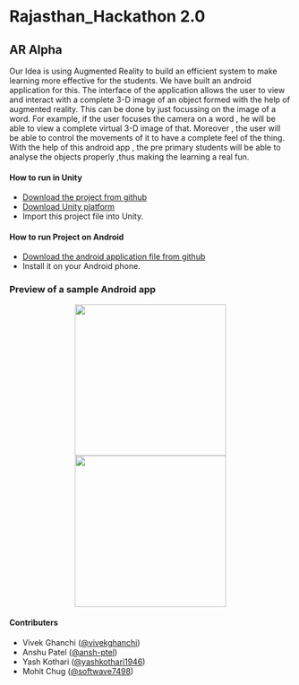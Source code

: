 # Rajasthan_Hackathon 2.0

## AR Alpha

<p>Our Idea is using Augmented Reality to build an efficient system to make learning more effective for the students. We have built an android application for this. The interface of the application allows the user to view and interact with  a complete 3-D image of an object formed with the help of augmented reality. This can be done by just focussing on the image of a word.
For example, if the user focuses the camera on a word , he will be able to view a complete virtual 3-D image of that. Moreover , the user will be able to control the movements of it to have a complete feel of the thing. 
With the help of this android app , the pre primary students will be able to analyse the objects properly ,thus making the learning a real fun.</p>
 
#### How to run in Unity
 * [Download the project from github](https://github.com/ansh-ptel/Rajasthan_Hackathon)
 * [Download Unity platform](https://unity3d.com/get-unity/download)
 * Import this project file into Unity. 
 
#### How to run Project on Android
* [Download the android application file from github](https://github.com/ansh-ptel/Rajasthan_Hackathon/tree/master/Apk)
* Install it on your Android phone.

### Preview of a sample Android app

<p align="center">
<img src="ScreenShot/marker.jpg" height = "270" width="270"> <img src="ScreenShot/marker1.jpg" height = "270" width="270"> 
</p> 


#### Contributers

- Vivek Ghanchi ([@vivekghanchi](https://github.com/vivekghanchi))
- Anshu Patel  ([@ansh-ptel](https://github.com/ansh-ptel))
- Yash Kothari  ([@yashkothari1946](https://github.com/yashkothari1946))
- Mohit Chug ([@softwave7498](https://github.com/softwave7498))


